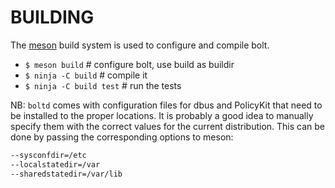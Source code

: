 # BUILDING

The [meson][meson] build system is used to configure and compile bolt.

- `$ meson build`           # configure bolt, use build as buildir
- `$ ninja -C build`        # compile it
- `$ ninja -C build test`   # run the tests

NB: `boltd` comes with configuration files for dbus and PolicyKit that
need to be installed to the proper locations. It is probably a good
idea to manually specify them with the correct values for the current
distribution. This can be done by passing the corresponding options
to meson:

```bash
--sysconfdir=/etc
--localstatedir=/var
--sharedstatedir=/var/lib
```

[meson]: http://mesonbuild.com/
